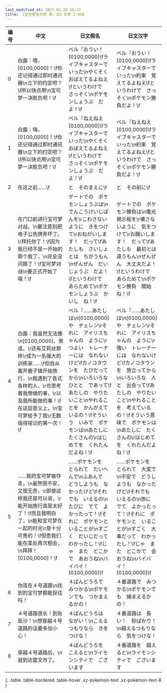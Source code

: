```yaml
---
last_modified_at: 2021-01-28 18:37
title: 《宝可梦宝可梦 黑／白》文本 2-056
---
```

| 编号 | 中文 | 日文假名 | 日文汉字 |
| ---- | ---- | ---- | --- |
| 0 | 白露：喂，[0100,0000]！\f你还记得通过即时通讯器\n立下的约定吧？\f所以快点用\n宝可梦一决胜负吧！\f | ベル『おうい！　[0100,0000]\fライブキャスターで　いった\nやくそく　おぼえてるよねえ\fというわけで　さっそく\nポケモンしょうぶ　だよ！\f | ベル『おうい！　[0100,0000]\fライブキャスターで　いった\n約束　覚えてるよねえ\fというわけで　さっそく\nポケモン勝負だよ！\f |
| 1 | 白露：嗨，[0100,0000]！\f你还记得通过即时通讯器\n立下的约定吧？\f所以快点用\n宝可梦一决胜负吧！\f | ベル『ねえねえ　[0100,0000]\fライブキャスターで　いった\nやくそく　おぼえてるよねえ\fというわけで　さっそく\nポケモンしょうぶ　だよ！\f | ベル『ねえねえ　[0100,0000]\fライブキャスターで　いった\n約束　覚えてるよねえ\fというわけで　さっそく\nポケモン勝負だよ！\f |
| 2 | 在这之前……\f | と　そのまえに\f | と　その前に\f |
| 3 | 在门口前进行宝可梦对战，\n要注意别把电子公告牌弄坏了。\r拜托你了！\f因为我已经不是一开始的那个我了，\n完全没问题了！\f宝可梦对战\n要正式开始了哦！\f | ゲートでの　ポケモンしょうぶは\nでんこうけいじばんを\rこわさないように　きをつけて\rおねがいします！　だって\fあたしも　さいしょとは　ちがうもん\nぜんぜん　だいじょうぶ　だよ！\fというわけで　あらためて\nポケモンしょうぶ　かいし　ね！\f | ゲートでの　ポケモン勝負は\n電光掲示板を\r壊さないように　気をつけて\rお願いします！　だって\fあたしも　最初とは　違うもん\nぜんぜん　大丈夫だよ！\fというわけで　あらためて\nポケモン勝負　開始ね！\f |
| 4 | 白露：我虽然无法像\n[0100,0000]、黑连、\r还有艾莉丝那样\r成为一名强大的训练家……\f但自从离开鹿子镇开始旅行，\n我遇到了各式各样的人，\r也思考着我想做的事，\r以及我所能做的事！\f在这层意义上，\n宝可梦给予了我\r无数值得铭记的第一次！\f | ベル『……あたしは\n[0100,0000]や　チェレン\rそれに　アイリスちゃんの　ように\rつよい　トレーナーには　なれないけど\fカノコタウンを　たびだってから\nいろいろな　ひとと　であって\fあたしの　やりたいこと\nやれることを　かんがえているの！\fそういう　いみで　ポケモンは\nあたしに　たくさんの\rはじめてを　くれたんだよね！\f | ベル『……あたしは\n[0100,0000]や　チェレン\rそれに　アイリスちゃんの　ように\r強い　トレーナーには　なれないけど\fカノコタウンを　旅立ってから\nいろいろな　人と　出会って\fあたしの　やりたいこと\nやれることを　考えているの！\fそういう意味で　ポケモンは\nあたしに　たくさんの\rはじめてを　くれたんだよね！\f |
| 5 | ……我的宝可梦被夺走，\n虽然很不安，又很无奈，\r即使这样我还是可以说，\r能开始旅行真是太好了！\f而且我明白了，\n能和宝可梦在一起的时光\r是十分可贵的！\f但愿我们能在某处再次相会，\n拜拜！[0100,0000]！\f | ……ポケモンを　とられて　たいへんで\nふあんで　どうしようも　なかったけど\fそれでも　いえるの\nたびに　でて　よかったって！\fそれに　ポケモンと　いることが\nすごく　だいじだって　わかったし！\fじゃ　また　どこかで　あおうね\nバイバイ！　[0100,0000]\f | ……ポケモンを　とられて　大変で\n不安で　どうしようも　なかったけど\fそれでも　いえるの\n旅に　でて　よかったって！\fそれに　ポケモンと　いることが\nすごく　大事だって　わかったし！\fじゃ　また　どこかで　会おうね\nバイバイ！　[0100,0000]\f |
| 6 | 你连在４号道路\n找到的宝可梦都能捉住吗！ | ４ばんどうろで　みつかる\nポケモンでも　つかまえるかの！ | ４番道路で　みつかる\nポケモンでも　捕まえるかの！ |
| 7 | ４号道路很长！到处是沙！\n想穿越４号道路的话要多加小心！ | ４ばんどうろは　ながい！\nこえる　つもりなら　きをつけな！ | ４番道路は　長い！　砂ばかり！\n越えるつもりなら　気をつけな！ |
| 8 | 穿越４号道路后，\n就到达雷文市了。 | ４ばんどうろを　こえると\nライモンシティで　ございます | ４番道路を　越えると\nライモンシティで　ございます |
{: .table .table-bordered .table-hover .xz-pokemon-text .xz-pokemon-text-8 }
